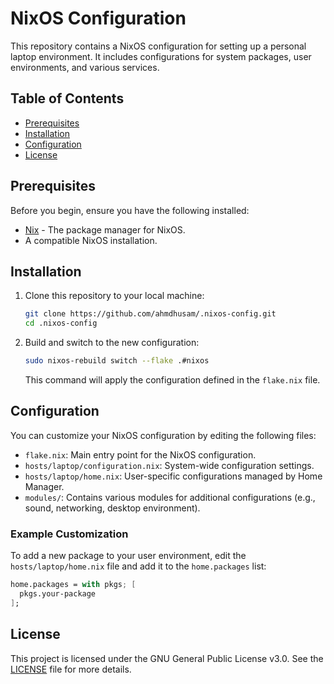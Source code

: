 # NixOS Configuration

This repository contains a NixOS configuration for setting up a personal laptop environment. It includes configurations for system packages, user environments, and various services.

## Table of Contents

- [Prerequisites](#prerequisites)
- [Installation](#installation)
- [Configuration](#configuration)
- [License](#license)

## Prerequisites

Before you begin, ensure you have the following installed:

- [Nix](https://nixos.org/download.html) - The package manager for NixOS.
- A compatible NixOS installation.

## Installation

1. Clone this repository to your local machine:

   ```bash
   git clone https://github.com/ahmdhusam/.nixos-config.git
   cd .nixos-config
   ```

2. Build and switch to the new configuration:

   ```bash
   sudo nixos-rebuild switch --flake .#nixos
   ```

   This command will apply the configuration defined in the `flake.nix` file.

## Configuration

You can customize your NixOS configuration by editing the following files:

- `flake.nix`: Main entry point for the NixOS configuration.
- `hosts/laptop/configuration.nix`: System-wide configuration settings.
- `hosts/laptop/home.nix`: User-specific configurations managed by Home Manager.
- `modules/`: Contains various modules for additional configurations (e.g., sound, networking, desktop environment).

### Example Customization

To add a new package to your user environment, edit the `hosts/laptop/home.nix` file and add it to the `home.packages` list:

```nix
home.packages = with pkgs; [
  pkgs.your-package
];
```

## License

This project is licensed under the GNU General Public License v3.0. See the [LICENSE](LICENSE) file for more details.